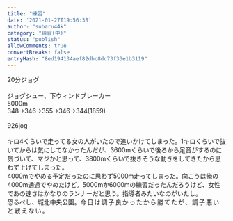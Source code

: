 ```yaml
---
title: "練習"
date: '2021-01-27T19:56:38'
author: "subaru44k"
category: "練習(中)"
status: "publish"
allowComments: true
convertBreaks: false
entryHash: "8ed194134aef82dbc8dc73f33e1b3119"
---
```

<div>20分ジョグ</div><div><br></div><div>ジョグシュー、下ウィンドブレーカー</div><div>5000m</div><div>348→346→355→346→344(1859)</div><div><br></div>926jog<div><br></div><div>キロ4くらいで走ってる女の人がいたので追いかけてしまった。1キロくらいで抜いてからは気にしてなかったんだが、3600mくらいで後ろから足音がするのに気づいて、マジかと思って、3800mくらいで抜きそうな動きをしてきたから思わず上げてしまった。</div><div>4000mでやめる予定だったのに思わず5000m走ってしまった。向こうは俺の4000m通過でやめたけど。5000mか6000mの練習だったんだろうけど、女性であの速さはかなりのランナーだと思う。指導者みたいなのがいたし。</div><div>恐るべし、城北中央公園。<span style="letter-spacing: 0.13rem;">今日は調子良かったから勝てたが、調子悪いと戦えない。</span></div>
